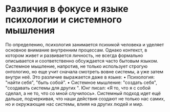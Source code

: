 # Различия в фокусе и языке психологии и системного мышления

По определению, психология занимается психикой человека и уделяет основное внимание внутренним процессам. Однако контекст, в котором живет и развивается личность, не всегда формально описывается и соответственно обсуждается часто бытовым языком. Системное мышление, напротив, не только использует строгую онтологию, но еще учит сначала смотреть вовне системы, а уже затем внутри неё. Это различие выражается даже в языке:
• Психология: "найти себя", "быть собой".
• Системное мышление: "создать себя", "создавать системы для других ".
Юнг писал: «Я то, что я с собой сделал, а не то, что со мной случилось». Системный подход идет ещё дальше, подчеркивая, что наши действия создают не только нас самих, но и окружающие нас системы, влияя на других людей и мир.
